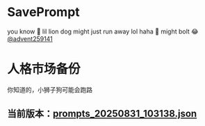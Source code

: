 # SavePrompt
you know 🫠 lil lion dog might just run away lol
haha 🐶 might bolt 😂 [@advent259141](https://github.com/advent259141)

# 人格市场备份
你知道的，小狮子狗可能会跑路

## 当前版本：[prompts_20250831_103138.json](https://github.com/Larch-C/SavePrompt/blob/main/prompts_20250831_103138.json)
